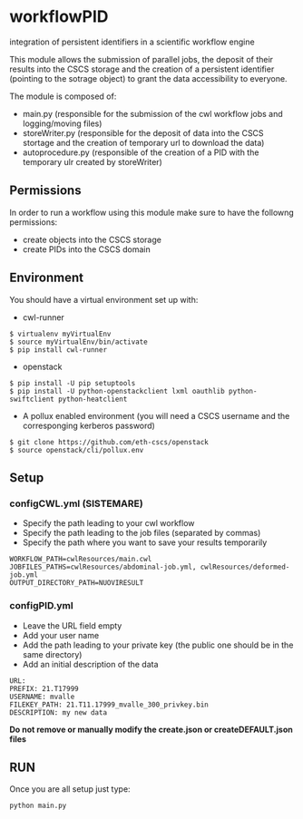 # workflowPID
integration of persistent identifiers in a scientific workflow engine


This module allows the submission of parallel jobs, the deposit of their results into the CSCS storage and the creation of a persistent identifier (pointing to the sotrage object) to grant the data accessibility to everyone.


The module is composed of:
* main.py (responsible for the submission of the cwl workflow jobs and logging/moving files)
* storeWriter.py (responsible for the deposit of data into the CSCS stortage and the creation of temporary url to download the data)
* autoprocedure.py (responsible of the creation of a PID with the temporary ulr created by storeWriter)

## Permissions

In order to run a workflow using this module make sure to have the followng permissions:
* create objects into the CSCS storage
* create PIDs into the CSCS domain

## Environment

You should have a virtual environment set up with:
* cwl-runner
```
$ virtualenv myVirtualEnv
$ source myVirtualEnv/bin/activate
$ pip install cwl-runner 
```

* openstack
```
$ pip install -U pip setuptools
$ pip install -U python-openstackclient lxml oauthlib python-swiftclient python-heatclient
```


* A pollux enabled environment (you will need a CSCS username and the corresponging kerberos password)

```
$ git clone https://github.com/eth-cscs/openstack
$ source openstack/cli/pollux.env
```

## Setup

### configCWL.yml (SISTEMARE)

* Specify the path leading to your cwl workflow
* Specify the path leading to the job files (separated by commas)
* Specify the path where you want to save your results temporarily
```
WORKFLOW_PATH=cwlResources/main.cwl
JOBFILES_PATHS=cwlResources/abdominal-job.yml, cwlResources/deformed-job.yml
OUTPUT_DIRECTORY_PATH=NUOVIRESULT
```

### configPID.yml 

* Leave the URL field empty
* Add your user name
* Add the path leading to your private key (the public one should be in the same directory)
* Add an initial description of the data

```
URL:
PREFIX: 21.T17999
USERNAME: mvalle
FILEKEY_PATH: 21.T11.17999_mvalle_300_privkey.bin 
DESCRIPTION: my new data
```
**Do not remove or manually modify the create.json or createDEFAULT.json files**

## RUN

Once you are all setup just type:

```
python main.py
```
